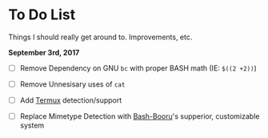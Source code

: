 # To Do List
Things I should really get around to. Improvements, etc.

__September 3rd, 2017__
-[ ] Remove Dependency on GNU `bc` with proper BASH math (IE: `$((2 +2))`)
-[ ] Remove Unnesisary uses of `cat`
-[ ] Add [Termux](https://github.com/termux/termux-app) detection/support
-[ ] Replace Mimetype Detection with [Bash-Booru](https://github.com/ChristianSilvermoon/BASH-Booru)'s supperior, customizable system

